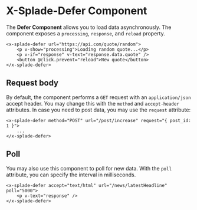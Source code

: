 # X-Splade-Defer Component

The **Defer Component** allows you to load data asynchronously. The component exposes a `processing`, `response`, and `reload` property.

```blade
<x-splade-defer url="https://api.com/quote/random">
    <p v-show="processing">Loading random quote...</p>
    <p v-if="response" v-text="response.data.quote" />
    <button @click.prevent="reload">New quote</button>
</x-splade-defer>
```

## Request body

By default, the component performs a `GET` request with an `application/json` accept header. You may change this with the `method` and `accept-header` attributes. In case you need to post data, you may use the `request` attribute:

```blade
<x-splade-defer method="POST" url="/post/increase" request="{ post_id: 1 }">
    ...
</x-splade-defer>
```

## Poll

You may also use this component to poll for new data. With the `poll` attribute, you can specify the interval in milliseconds.

```blade
<x-splade-defer accept="text/html" url="/news/latestHeadline" poll="5000">
    <p v-text="response" />
</x-splade-defer>
```